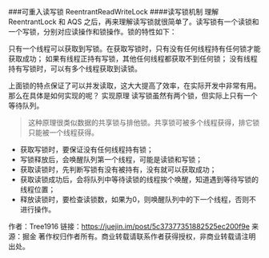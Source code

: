 ###可重入读写锁 ReentrantReadWriteLock
  ####读写锁机制
  理解 ReentrantLock 和 AQS 之后，再来理解读写锁就很简单了。读写锁有一个读锁和一个写锁，分别对应读操作和锁操作。锁的特性如下：

只有一个线程可以获取到写锁。在获取写锁时，只有没有任何线程持有任何锁才能获取成功；
如果有线程正持有写锁，其他任何线程都获取不到任何锁；
没有线程持有写锁时，可以有多个线程获取到读锁。

上面锁的特点保证了可以并发读取，这大大提高了效率，在实际开发中非常有用。那么在具体是如何实现的呢？
实现原理
读写锁虽然有两个锁，但实际上只有一个等待队列。
>这种原理很类似数据的共享锁与排他锁。共享锁可被多个线程获得，排它锁只能被一个线程获得。 

* 获取写锁时，要保证没有任何线程持有锁；
* 写锁释放后，会唤醒队列第一个线程，可能是读锁和写锁；
* 获取读锁时，先判断写锁有没有被持有，没有就可以获取成功；
* 获取读锁成功后，会将队列中等待读锁的线程挨个唤醒，知道遇到等待写锁的线程位置；
* 释放读锁时，要检查读锁数，如果为0，则唤醒队列中的下一个线程，否则不进行操作。

作者：Tree1916
链接：https://juejin.im/post/5c37377351882525ec200f9e
来源：掘金
著作权归作者所有。商业转载请联系作者获得授权，非商业转载请注明出处。
